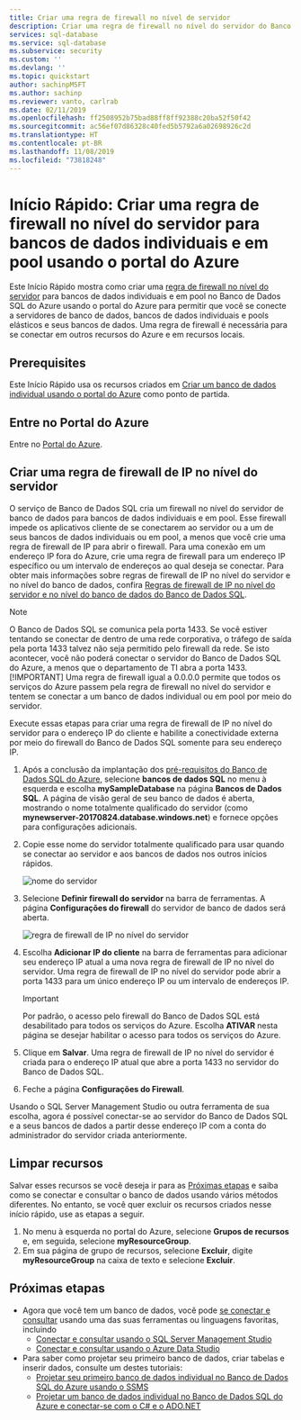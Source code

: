 ```yaml
---
title: Criar uma regra de firewall no nível de servidor
description: Criar uma regra de firewall no nível do servidor do Banco de Dados SQL para bancos de dados individuais ou em pool
services: sql-database
ms.service: sql-database
ms.subservice: security
ms.custom: ''
ms.devlang: ''
ms.topic: quickstart
author: sachinpMSFT
ms.author: sachinp
ms.reviewer: vanto, carlrab
ms.date: 02/11/2019
ms.openlocfilehash: ff2508952b75bad88ff8ff92388c20ba52f50f42
ms.sourcegitcommit: ac56ef07d86328c40fed5b5792a6a02698926c2d
ms.translationtype: HT
ms.contentlocale: pt-BR
ms.lasthandoff: 11/08/2019
ms.locfileid: "73818248"
---
```

# <a name="quickstart-create-a-server-level-firewall-rule-for-single-and-pooled-databases-using-the-azure-portal"></a>Início Rápido: Criar uma regra de firewall no nível do servidor para bancos de dados individuais e em pool usando o portal do Azure

Este Início Rápido mostra como criar uma [regra de firewall no nível do servidor](sql-database-firewall-configure.md) para bancos de dados individuais e em pool no Banco de Dados SQL do Azure usando o portal do Azure para permitir que você se conecte a servidores de banco de dados, bancos de dados individuais e pools elásticos e seus bancos de dados. Uma regra de firewall é necessária para se conectar em outros recursos do Azure e em recursos locais.

## <a name="prerequisites"></a>Prerequisites

Este Início Rápido usa os recursos criados em [Criar um banco de dados individual usando o portal do Azure](sql-database-single-database-get-started.md) como ponto de partida.

## <a name="sign-in-to-the-azure-portal"></a>Entre no Portal do Azure

Entre no [Portal do Azure](https://portal.azure.com/).

## <a name="create-a-server-level-ip-firewall-rule"></a>Criar uma regra de firewall de IP no nível do servidor

O serviço de Banco de Dados SQL cria um firewall no nível do servidor de banco de dados para bancos de dados individuais e em pool. Esse firewall impede os aplicativos cliente de se conectarem ao servidor ou a um de seus bancos de dados individuais ou em pool, a menos que você crie uma regra de firewall de IP para abrir o firewall. Para uma conexão em um endereço IP fora do Azure, crie uma regra de firewall para um endereço IP específico ou um intervalo de endereços ao qual deseja se conectar. Para obter mais informações sobre regras de firewall de IP no nível do servidor e no nível do banco de dados, confira [Regras de firewall de IP no nível do servidor e no nível do banco de dados do Banco de Dados SQL](sql-database-firewall-configure.md).

> [!NOTE]
> O Banco de Dados SQL se comunica pela porta 1433. Se você estiver tentando se conectar de dentro de uma rede corporativa, o tráfego de saída pela porta 1433 talvez não seja permitido pelo firewall da rede. Se isto acontecer, você não poderá conectar o servidor do Banco de Dados SQL do Azure, a menos que o departamento de TI abra a porta 1433.
> [!IMPORTANT]
> Uma regra de firewall igual a 0.0.0.0 permite que todos os serviços do Azure passem pela regra de firewall no nível do servidor e tentem se conectar a um banco de dados individual ou em pool por meio do servidor. 

Execute essas etapas para criar uma regra de firewall de IP no nível do servidor para o endereço IP do cliente e habilite a conectividade externa por meio do firewall do Banco de Dados SQL somente para seu endereço IP.

1. Após a conclusão da implantação dos [pré-requisitos do Banco de Dados SQL do Azure](#prerequisites), selecione **bancos de dados SQL** no menu à esquerda e escolha **mySampleDatabase** na página **Bancos de Dados SQL**. A página de visão geral de seu banco de dados é aberta, mostrando o nome totalmente qualificado do servidor (como **mynewserver-20170824.database.windows.net**) e fornece opções para configurações adicionais.

2. Copie esse nome do servidor totalmente qualificado para usar quando se conectar ao servidor e aos bancos de dados nos outros inícios rápidos.

   ![nome do servidor](./media/sql-database-get-started-portal/server-name.png)

3. Selecione **Definir firewall do servidor** na barra de ferramentas. A página **Configurações do firewall** do servidor de banco de dados será aberta.

   ![regra de firewall de IP no nível do servidor](./media/sql-database-get-started-portal/server-firewall-rule.png)

4. Escolha **Adicionar IP do cliente** na barra de ferramentas para adicionar seu endereço IP atual a uma nova regra de firewall de IP no nível do servidor. Uma regra de firewall de IP no nível do servidor pode abrir a porta 1433 para um único endereço IP ou um intervalo de endereços IP.

   > [!IMPORTANT]
   > Por padrão, o acesso pelo firewall do Banco de Dados SQL está desabilitado para todos os serviços do Azure. Escolha **ATIVAR** nesta página se desejar habilitar o acesso para todos os serviços do Azure.
   >

5. Clique em **Salvar**. Uma regra de firewall de IP no nível do servidor é criada para o endereço IP atual que abre a porta 1433 no servidor do Banco de Dados SQL.

6. Feche a página **Configurações do Firewall**.

Usando o SQL Server Management Studio ou outra ferramenta de sua escolha, agora é possível conectar-se ao servidor do Banco de Dados SQL e a seus bancos de dados a partir desse endereço IP com a conta do administrador do servidor criada anteriormente.

## <a name="clean-up-resources"></a>Limpar recursos

Salvar esses recursos se você deseja ir para as [Próximas etapas](#next-steps) e saiba como se conectar e consultar o banco de dados usando vários métodos diferentes. No entanto, se você quer excluir os recursos criados nesse início rápido, use as etapas a seguir.

1. No menu à esquerda no portal do Azure, selecione **Grupos de recursos** e, em seguida, selecione **myResourceGroup**.
2. Em sua página de grupo de recursos, selecione **Excluir**, digite **myResourceGroup** na caixa de texto e selecione **Excluir**.

## <a name="next-steps"></a>Próximas etapas

- Agora que você tem um banco de dados, você pode [se conectar e consultar](sql-database-connect-query.md) usando uma das suas ferramentas ou linguagens favoritas, incluindo
  - [Conectar e consultar usando o SQL Server Management Studio](sql-database-connect-query-ssms.md)
  - [Conectar e consultar usando o Azure Data Studio](/sql/azure-data-studio/quickstart-sql-database?toc=/azure/sql-database/toc.json)
- Para saber como projetar seu primeiro banco de dados, criar tabelas e inserir dados, consulte um destes tutoriais:
  - [Projetar seu primeiro banco de dados individual no Banco de Dados SQL do Azure usando o SSMS](sql-database-design-first-database.md)
  - [Projetar um banco de dados individual no Banco de Dados SQL do Azure e conectar-se com o C# e o ADO.NET](sql-database-design-first-database-csharp.md)

